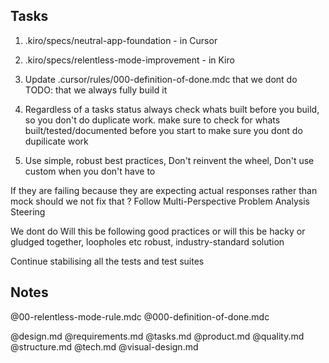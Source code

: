 ## Tasks

1. .kiro/specs/neutral-app-foundation - in Cursor


2. .kiro/specs/relentless-mode-improvement - in Kiro

3. Update .cursor/rules/000-definition-of-done.mdc that we dont do TODO: that we always fully build it 

4. Regardless of a tasks status always check whats built before you build, so you don't do duplicate work.
make sure to check for whats built/tested/documented before you start to make sure you dont do dupilicate work

5. Use simple, robust best practices, Don't reinvent the wheel, Don't use custom when you don't have to

If they are failing because they are expecting actual responses rather than mock should we not fix that ? Follow Multi-Perspective Problem Analysis Steering 

We dont do Will this be following good practices or will this be hacky or gludged together, loopholes etc
robust, industry-standard solution 

Continue stabilising all the tests and test suites

## Notes

 @00-relentless-mode-rule.mdc
 @000-definition-of-done.mdc 

 @design.md @requirements.md @tasks.md @product.md @quality.md @structure.md @tech.md @visual-design.md 


